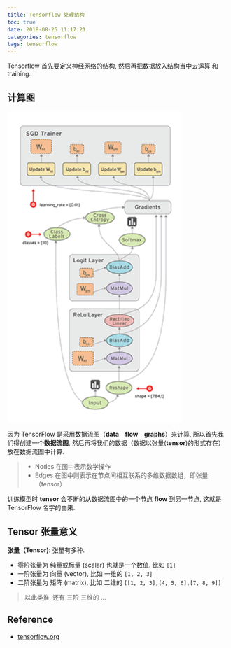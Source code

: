 ```yaml
---
title: Tensorflow 处理结构
toc: true
date: 2018-08-25 11:17:21
categories: tensorflow
tags: tensorflow
---
```


Tensorflow 首先要定义神经网络的结构, 然后再把数据放入结构当中去运算 和 training.

<!-- more -->

## 计算图

<img src="/images/tensorflow/tf-1-why.gif" width="400" />

因为 TensorFlow 是采用数据流图（**data　flow　graphs**）来计算, 所以首先我们得创建一个**数据流图**, 然后再将我们的数据（数据以张量(**tensor**)的形式存在）放在数据流图中计算. 

> - Nodes 在图中表示数学操作
> - Edges 在图中则表示在节点间相互联系的多维数据数组，即张量（tensor）

训练模型时 **tensor** 会不断的从数据流图中的一个节点 **flow** 到另一节点, 这就是 TensorFlow 名字的由来.

## Tensor 张量意义

**张量（Tensor)**: 张量有多种. 

- 零阶张量为 纯量或标量 (scalar) 也就是一个数值. 比如 `[1]`
- 一阶张量为 向量 (vector), 比如 一维的 `[1, 2, 3]`
- 二阶张量为 矩阵 (matrix), 比如 二维的 `[[1, 2, 3],[4, 5, 6],[7, 8, 9]]`

> 以此类推, 还有 三阶 三维的 …

## Reference

- [tensorflow.org][1]

[1]: https://www.tensorflow.org/
[2]: https://www.tensorflow.org/get_started/
[3]: https://morvanzhou.github.io/tutorials/machine-learning/tensorflow/

[img1]: /images/tensorflow/tf-1-why.gif


